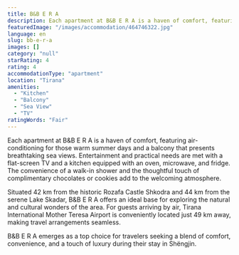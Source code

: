 ```yaml
---
title: B&B E R A
description: Each apartment at B&B E R A is a haven of comfort, featuring air-conditioning for those warm summer days and a balcony that presents breathtaking sea views. Ent
featuredImage: "/images/accommodation/464746322.jpg"
language: en
slug: bb-e-r-a
images: []
category: "null"
starRating: 4
rating: 4
accommodationType: "apartment"
location: "Tirana"
amenities:
  - "Kitchen"
  - "Balcony"
  - "Sea View"
  - "TV"
ratingWords: "Fair"
---
```


Each apartment at B&B E R A is a haven of comfort, featuring air-conditioning for those warm summer days and a balcony that presents breathtaking sea views. Entertainment and practical needs are met with a flat-screen TV and a kitchen equipped with an oven, microwave, and fridge. The convenience of a walk-in shower and the thoughtful touch of complimentary chocolates or cookies add to the welcoming atmosphere.

Situated 42 km from the historic Rozafa Castle Shkodra and 44 km from the serene Lake Skadar, B&B E R A offers an ideal base for exploring the natural and cultural wonders of the area. For guests arriving by air, Tirana International Mother Teresa Airport is conveniently located just 49 km away, making travel arrangements seamless.

B&B E R A emerges as a top choice for travelers seeking a blend of comfort, convenience, and a touch of luxury during their stay in Shëngjin.


